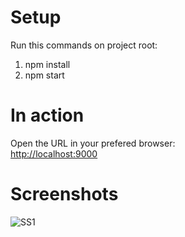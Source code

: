 # Setup

Run this commands on project root:

1. npm install
2. npm start
  
# In action

Open the URL in your prefered browser:  
[http://localhost:9000](http://localhost:9000)

# Screenshots

![SS1](https://github.com/prsolucoes/angular2-starter-project/raw/master/extras/screenshots/ss1.png "Screenshot 1")